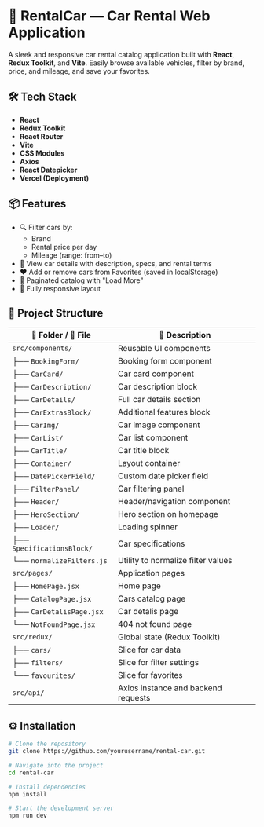 # 🚗 RentalCar — Car Rental Web Application

A sleek and responsive car rental catalog application built with **React**, **Redux Toolkit**, and **Vite**. Easily browse available vehicles, filter by brand, price, and mileage, and save your favorites.

## 🛠 Tech Stack

- **React**
- **Redux Toolkit**
- **React Router**
- **Vite**
- **CSS Modules**
- **Axios**
- **React Datepicker**
- **Vercel (Deployment)**

## 📦 Features

- 🔍 Filter cars by:
  - Brand
  - Rental price per day
  - Mileage (range: from–to)
- 📄 View car details with description, specs, and rental terms
- ❤️ Add or remove cars from Favorites (saved in localStorage)
- 🔁 Paginated catalog with "Load More"
- 📱 Fully responsive layout

## 📁 Project Structure

| 📂 Folder / 📄 File        | 📝 Description                      |
| -------------------------- | ----------------------------------- |
| `src/components/`          | Reusable UI components              |
| ├── `BookingForm/`         | Booking form component              |
| ├── `CarCard/`             | Car card component                  |
| ├── `CarDescription/`      | Car description block               |
| ├── `CarDetails/`          | Full car details section            |
| ├── `CarExtrasBlock/`      | Additional features block           |
| ├── `CarImg/`              | Car image component                 |
| ├── `CarList/`             | Car list component                  |
| ├── `CarTitle/`            | Car title block                     |
| ├── `Container/`           | Layout container                    |
| ├── `DatePickerField/`     | Custom date picker field            |
| ├── `FilterPanel/`         | Car filtering panel                 |
| ├── `Header/`              | Header/navigation component         |
| ├── `HeroSection/`         | Hero section on homepage            |
| ├── `Loader/`              | Loading spinner                     |
| ├── `SpecificationsBlock/` | Car specifications                  |
| └── `normalizeFilters.js`  | Utility to normalize filter values  |
| `src/pages/`               | Application pages                   |
| ├── `HomePage.jsx`         | Home page                           |
| ├── `CatalogPage.jsx`      | Cars catalog page                   |
| ├── `CarDetalisPage.jsx`   | Car detalis page                    |
| └── `NotFoundPage.jsx`     | 404 not found page                  |
| `src/redux/`               | Global state (Redux Toolkit)        |
| ├── `cars/`                | Slice for car data                  |
| ├── `filters/`             | Slice for filter settings           |
| └── `favourites/`          | Slice for favorites                 |
| `src/api/`                 | Axios instance and backend requests |

## ⚙️ Installation

```bash
# Clone the repository
git clone https://github.com/yourusername/rental-car.git

# Navigate into the project
cd rental-car

# Install dependencies
npm install

# Start the development server
npm run dev
```
